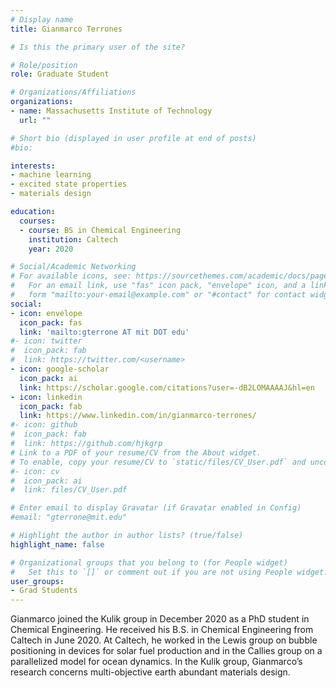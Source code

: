 ```yaml
---
# Display name
title: Gianmarco Terrones

# Is this the primary user of the site?

# Role/position
role: Graduate Student

# Organizations/Affiliations
organizations:
- name: Massachusetts Institute of Technology
  url: ""

# Short bio (displayed in user profile at end of posts)
#bio: 

interests:
- machine learning 
- excited state properties
- materials design

education:
  courses:
  - course: BS in Chemical Engineering 
    institution: Caltech
    year: 2020

# Social/Academic Networking
# For available icons, see: https://sourcethemes.com/academic/docs/page-builder/#icons
#   For an email link, use "fas" icon pack, "envelope" icon, and a link in the
#   form "mailto:your-email@example.com" or "#contact" for contact widget.
social:
- icon: envelope
  icon_pack: fas
  link: 'mailto:gterrone AT mit DOT edu'
#- icon: twitter
#  icon_pack: fab
#  link: https://twitter.com/<username>
- icon: google-scholar
  icon_pack: ai
  link: https://scholar.google.com/citations?user=-dB2LOMAAAAJ&hl=en 
- icon: linkedin
  icon_pack: fab
  link: https://www.linkedin.com/in/gianmarco-terrones/
#- icon: github
#  icon_pack: fab
#  link: https://github.com/hjkgrp
# Link to a PDF of your resume/CV from the About widget.
# To enable, copy your resume/CV to `static/files/CV_User.pdf` and uncomment the lines below.
#- icon: cv
#  icon_pack: ai
#  link: files/CV_User.pdf

# Enter email to display Gravatar (if Gravatar enabled in Config)
#email: "gterrone@mit.edu"

# Highlight the author in author lists? (true/false)
highlight_name: false

# Organizational groups that you belong to (for People widget)
#   Set this to `[]` or comment out if you are not using People widget.
user_groups:
- Grad Students
---
```

Gianmarco joined the Kulik group in December 2020 as a PhD student in Chemical Engineering. He received his B.S. in Chemical Engineering from Caltech in June 2020. At Caltech, he worked in the Lewis group on bubble positioning in devices for solar fuel production and in the Callies group on a parallelized model for ocean dynamics. In the Kulik group, Gianmarco’s research concerns multi-objective earth abundant materials design.
